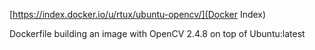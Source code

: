 [https://index.docker.io/u/rtux/ubuntu-opencv/](Docker Index)

Dockerfile building an image with OpenCV 2.4.8 on top of Ubuntu:latest
